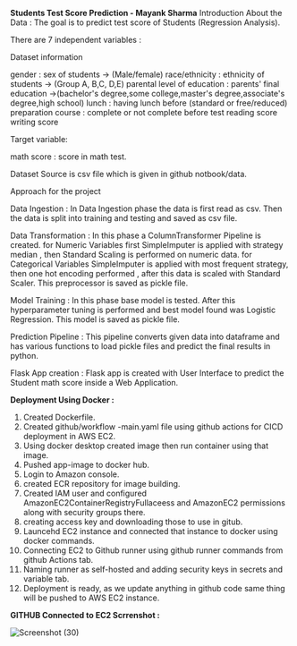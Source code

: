 **Students Test Score Prediction - Mayank Sharma**
Introduction About the Data :
The goal is to predict test score of Students (Regression Analysis).

There are 7 independent variables :

Dataset information

gender : sex of students -> (Male/female)
race/ethnicity : ethnicity of students -> (Group A, B,C, D,E)
parental level of education : parents' final education ->(bachelor's degree,some college,master's degree,associate's degree,high school)
lunch : having lunch before (standard or free/reduced)
preparation course : complete or not complete before test
reading score
writing score

Target variable:

math score : score in math test.

Dataset Source is csv file which is given in github notbook/data.

Approach for the project

Data Ingestion :
In Data Ingestion phase the data is first read as csv.
Then the data is split into training and testing and saved as csv file.

Data Transformation :
In this phase a ColumnTransformer Pipeline is created.
for Numeric Variables first SimpleImputer is applied with strategy median , then Standard Scaling is performed on numeric data.
for Categorical Variables SimpleImputer is applied with most frequent strategy, then one hot encoding performed , after this data is scaled with Standard Scaler.
This preprocessor is saved as pickle file.

Model Training :
In this phase base model is tested. 
After this hyperparameter tuning is performed and best model found was Logistic Regression.
This model is saved as pickle file.

Prediction Pipeline :
This pipeline converts given data into dataframe and has various functions to load pickle files and predict the final results in python.

Flask App creation :
Flask app is created with User Interface to predict the Student math score inside a Web Application.

**Deployment Using Docker :**
1. Created Dockerfile.
2. Created github/workflow -main.yaml file using github actions for CICD deployment in AWS EC2.
3. Using docker desktop created image then run container using that image.
4. Pushed app-image to docker hub.
5. Login to Amazon console.
6. created ECR repository for image building.
7. Created IAM user and configured AmazonEC2ContainerRegistryFullaceess and AmazonEC2 permissions along with security groups there.
8. creating access key and downloading those to use in gitub.
9. Launcehd EC2 instance and connected that instance to docker using docker commands.
10. Connecting EC2 to Github runner using github runner commands from github Actions tab.
11. Naming runner as self-hosted and adding security keys in secrets and variable tab.
12. Deployment is ready, as we update anything in github code same thing will be pushed to AWS EC2 instance.

**GITHUB Connected to EC2 Scrrenshot :**

![Screenshot (30)](https://github.com/mayank00927/Students_Test_Score_Prediction/assets/96683686/b9d4d934-24d0-4ce6-8725-ed044c71f600)
